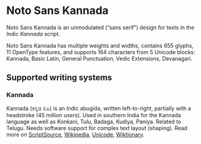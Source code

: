 
# Noto Sans Kannada

Noto Sans Kannada is an unmodulated (“sans serif”) design for texts in the Indic _Kannada_ script. 

Noto Sans Kannada has multiple weights and widths, contains 655 glyphs, 11 OpenType features, and supports 164 characters from 5 Unicode blocks: Kannada, Basic Latin, General Punctuation, Vedic Extensions, Devanagari.


## Supported writing systems


### Kannada

Kannada (ಕನ್ನಡ ಲಿಪಿ) is an Indic abugida, written left-to-right, partially with a headstroke (45 million users). Used in southern India for the Kannada language as well as Konkani, Tulu, Badaga, Kudiya, Paniya. Related to Telugu. Needs software support for complex text layout (shaping). Read more on [ScriptSource](https://scriptsource.org/scr/Knda), [Wikipedia](https://en.wikipedia.org/wiki/ISO_15924:Knda), [Unicode](https://www.unicode.org/versions/Unicode13.0.0/ch12.pdf#G38298), [Wiktionary](https://en.wiktionary.org/wiki/Category:Kannada_script).

